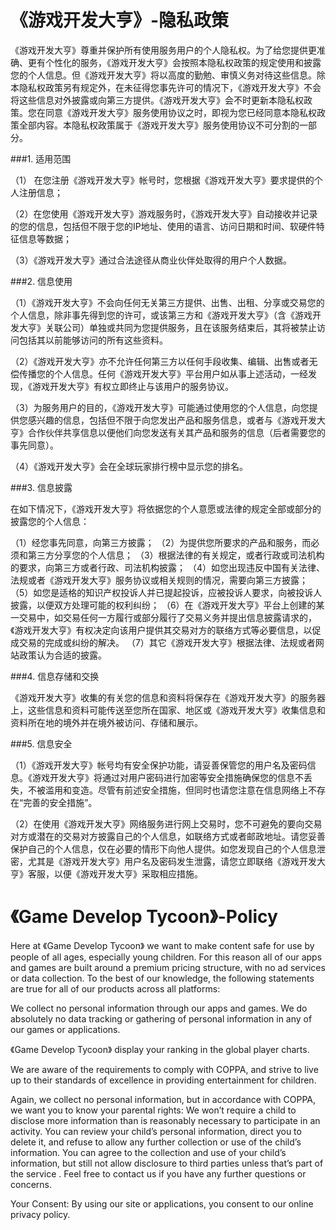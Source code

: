# 《游戏开发大亨》-隐私政策

《游戏开发大亨》尊重并保护所有使用服务用户的个人隐私权。为了给您提供更准确、更有个性化的服务，《游戏开发大亨》会按照本隐私权政策的规定使用和披露您的个人信息。但《游戏开发大亨》将以高度的勤勉、审慎义务对待这些信息。除本隐私权政策另有规定外，在未征得您事先许可的情况下，《游戏开发大亨》不会将这些信息对外披露或向第三方提供。《游戏开发大亨》会不时更新本隐私权政策。您在同意《游戏开发大亨》服务使用协议之时，即视为您已经同意本隐私权政策全部内容。本隐私权政策属于《游戏开发大亨》服务使用协议不可分割的一部分。 

###1. 适用范围 

（1） 在您注册《游戏开发大亨》帐号时，您根据《游戏开发大亨》要求提供的个人注册信息； 

（2）在您使用《游戏开发大亨》游戏服务时，《游戏开发大亨》自动接收并记录的您的信息，包括但不限于您的IP地址、使用的语言、访问日期和时间、软硬件特征信息等数据； 

（3）《游戏开发大亨》通过合法途径从商业伙伴处取得的用户个人数据。 


###2. 信息使用

（1）《游戏开发大亨》不会向任何无关第三方提供、出售、出租、分享或交易您的个人信息，除非事先得到您的许可，或该第三方和《游戏开发大亨》（含《游戏开发大亨》关联公司）单独或共同为您提供服务，且在该服务结束后，其将被禁止访问包括其以前能够访问的所有这些资料。 

（2）《游戏开发大亨》亦不允许任何第三方以任何手段收集、编辑、出售或者无偿传播您的个人信息。任何《游戏开发大亨》平台用户如从事上述活动，一经发现，《游戏开发大亨》有权立即终止与该用户的服务协议。

（3）为服务用户的目的，《游戏开发大亨》可能通过使用您的个人信息，向您提供您感兴趣的信息，包括但不限于向您发出产品和服务信息，或者与《游戏开发大亨》合作伙伴共享信息以便他们向您发送有关其产品和服务的信息（后者需要您的事先同意）。 

（4）《游戏开发大亨》会在全球玩家排行榜中显示您的排名。

###3. 信息披露

在如下情况下，《游戏开发大亨》将依据您的个人意愿或法律的规定全部或部分的披露您的个人信息： 

（1）经您事先同意，向第三方披露； 
 （2）为提供您所要求的产品和服务，而必须和第三方分享您的个人信息； 
 （3）根据法律的有关规定，或者行政或司法机构的要求，向第三方或者行政、司法机构披露； 
 （4）如您出现违反中国有关法律、法规或者《游戏开发大亨》服务协议或相关规则的情况，需要向第三方披露； 
 （5）如您是适格的知识产权投诉人并已提起投诉，应被投诉人要求，向被投诉人披露，以便双方处理可能的权利纠纷； 
 （6）在《游戏开发大亨》平台上创建的某一交易中，如交易任何一方履行或部分履行了交易义务并提出信息披露请求的，《游戏开发大亨》有权决定向该用户提供其交易对方的联络方式等必要信息，以促成交易的完成或纠纷的解决。 
 （7）其它《游戏开发大亨》根据法律、法规或者网站政策认为合适的披露。


###4. 信息存储和交换 

《游戏开发大亨》收集的有关您的信息和资料将保存在《游戏开发大亨》的服务器上，这些信息和资料可能传送至您所在国家、地区或《游戏开发大亨》收集信息和资料所在地的境外并在境外被访问、存储和展示。 

###5. 信息安全 

（1）《游戏开发大亨》帐号均有安全保护功能，请妥善保管您的用户名及密码信息。《游戏开发大亨》将通过对用户密码进行加密等安全措施确保您的信息不丢失，不被滥用和变造。尽管有前述安全措施，但同时也请您注意在信息网络上不存在“完善的安全措施”。 

（2）在使用《游戏开发大亨》网络服务进行网上交易时，您不可避免的要向交易对方或潜在的交易对方披露自己的个人信息，如联络方式或者邮政地址。请您妥善保护自己的个人信息，仅在必要的情形下向他人提供。如您发现自己的个人信息泄密，尤其是《游戏开发大亨》用户名及密码发生泄露，请您立即联络《游戏开发大亨》客服，以便《游戏开发大亨》采取相应措施。 


# 《Game Develop Tycoon》-Policy
Here at 《Game Develop Tycoon》 we want to make content safe for use by people of all ages, especially young children. For this reason all of our apps and games are built around a premium pricing structure, with no ad services or data collection. To the best of our knowledge, the following statements are true for all of our products across all platforms:

We collect no personal information through our apps and games. We do absolutely no data tracking or gathering of personal information in any of our games or applications.

《Game Develop Tycoon》 display your ranking in the global player charts. 

We are aware of the requirements to comply with COPPA, and strive to live up to their standards of excellence in providing entertainment for children.

Again, we collect no personal information, but in accordance with COPPA, we want you to know your parental rights: We won’t require a child to disclose more information than is reasonably necessary to participate in an activity.
You can review your child’s personal information, direct you to delete it, and refuse to allow any further collection or use of the child’s information.
You can agree to the collection and use of your child’s information, but still not allow disclosure to third parties unless that’s part of the service .
Feel free to contact us if you have any further questions or concerns.


Your Consent: By using our site or applications, you consent to our online privacy policy.

